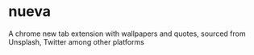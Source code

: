 # nueva
A chrome new tab extension with wallpapers and quotes, sourced from Unsplash, Twitter among other platforms
